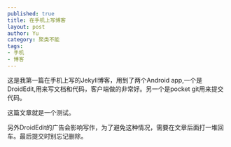 ```yaml
--- 
published: true
title: 在手机上写博客
layout: post
author: Yu
category: 聚类不能
tags:
- 手机
- 博客
---
```


这是我第一篇在手机上写的Jekyll博客，用到了两个Android app,一个是DroidEdit,用来写文档和代码，客户端做的非常好。另一个是pocket git用来提交代码。

这篇文章就是一个测试。

另外DroidEdit的广告会影响写作，为了避免这种情况，需要在文章后面打一堆回车。最后提交时别忘记删除。